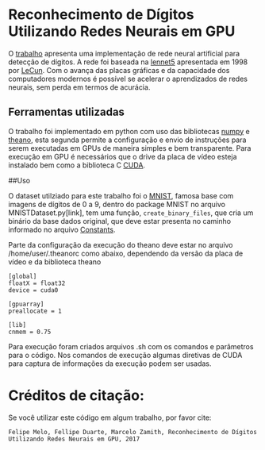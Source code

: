 # Reconhecimento de Dígitos Utilizando Redes Neurais em GPU

O [trabalho](https://github.com/felipe-melo/Lenet5/blob/master/TCC_Felipe_Melo.pdf) apresenta uma implementação de rede neural artificial para detecção de dígitos. A rede
foi baseada na [lennet5](http://yann.lecun.com/exdb/lenet/) apresentada em 1998 por [LeCun](http://yann.lecun.com/index.html). Com o avança das placas gráficas e da capacidade dos
computadores modernos é possível se acelerar o aprendizados de redes neurais, sem perda em termos de acurácia.

## Ferramentas utilizadas

O trabalho foi implementado em python com uso das bibliotecas [numpy](http://www.numpy.org/) e [theano](http://deeplearning.net/software/theano/), esta segunda permite a configuração
e envio de instruções para serem executadas em GPUs de maneira simples e bem transparente. Para execução em GPU é necessários que o drive da placa
de vídeo esteja instalado bem como a biblioteca C [CUDA](https://developer.nvidia.com/cuda-zone).

##Uso

O dataset utilziado para este trabalho foi o [MNIST](http://yann.lecun.com/exdb/mnist/), famosa base com imagens de dígitos de 0 a 9, dentro do package MNIST
no arquivo MNISTDataset.py[link], tem uma função, ```create_binary_files```, que cria um binário da base dados original, que deve estar
presenta no caminho informado no arquivo [Constants](https://github.com/felipe-melo/Lenet5/blob/master/util/Constants.py).

Parte da configuração da execução do theano deve estar no arquivo /home/user/.theanorc como abaixo, dependendo da versão da placa de vídeo e da biblioteca theano

```
[global]
floatX = float32
device = cuda0

[gpuarray]
preallocate = 1

[lib]
cnmem = 0.75
```

Para execução foram criados arquivos .sh com os comandos e parâmetros para o código. Nos comandos de execução algumas diretivas de CUDA para captura de informações da
execução podem ser usadas.

# Créditos de citação:
Se você utilizar este código em algum trabalho, por favor cite:

```Felipe Melo, Fellipe Duarte, Marcelo Zamith, Reconhecimento de Dígitos Utilizando Redes Neurais em GPU, 2017 ```
